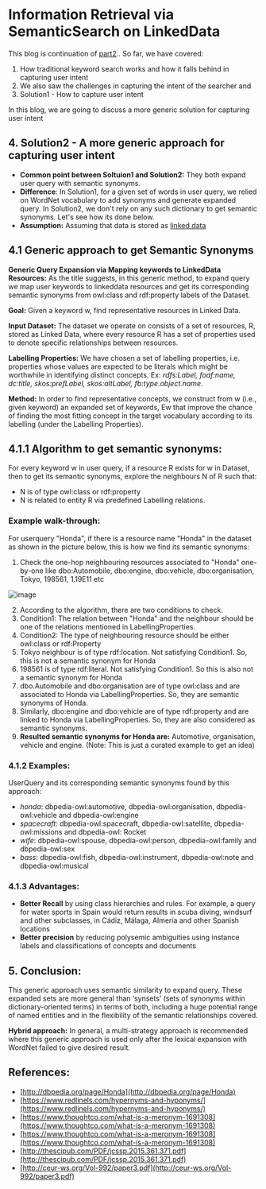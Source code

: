 # Information Retrieval via SemanticSearch on LinkedData

This blog is continuation of [part2](https://spoddutur.github.io/my-notes/semantic-search-2).. So far, we have covered:
1. How traditional keyword search works and how it falls behind in capturing user intent
2. We also saw the challenges in capturing the intent of the searcher and
3. Solution1 - How to capture user intent

In this blog, we are going to discuss a more generic solution for capturing user intent

## 4. Solution2 - A more generic approach for capturing user intent
- **Common point between Soltuion1 and Solution2:** They both expand user query with semantic synonyms. 
- **Difference**: In Solution1, for a given set of words in user query, we relied on WordNet vocabulary to add synonyms and generate expanded query. In Solution2, we don't rely on any such dictionary to get semantic synonyms. Let's see how its done below.
- **Assumption:** Assuming that data is stored as [linked data](http://linkeddata.org/)

## 4.1 Generic approach to get Semantic Synonyms
**Generic Query Expansion via Mapping keywords to LinkedData Resources:**
As the title suggests, in this generic method, to expand query we map user keywords to linkeddata resources and get its corresponding semantic synonyms from owl:class and rdf:property labels of the Dataset.

**Goal:** Given a keyword w, find representative resources in Linked Data.

**Input Dataset:** The dataset we operate on consists of a set of resources, R, stored as Linked Data,  where every resource R has a set of properties used to denote specific relationships between resources.

**Labelling Properties:** We have chosen a set of labelling properties, i.e. properties whose values are expected to be literals which might be worthwhile in identifying distinct concepts. Ex: _rdfs:Label, foaf:name, dc:title, skos:prefLabel, skos:altLabel, fb:type.object.name_.

**Method:** In order to find representative concepts, we construct from w (i.e., given keyword) an expanded set of keywords, Ew that improve the chance of finding the most fitting concept in the target vocabulary according to its labelling (under the Labelling Properties).

## 4.1.1 Algorithm to get semantic synonyms:
For every keyword w in user query, if a resource R exists for w in Dataset, then to get its semantic synonyms, explore the neighbours N of R such that:
- N is of type owl:class or rdf:property
- N is related to entity R via predefined Labelling relations.

### Example walk-through:
For userquery "Honda", if there is a resource name "Honda" in the dataset as shown in the picture below, this is how we find its semantic synonyms:
1. Check the one-hop neighbouring resources associated to "Honda" one-by-one like dbo:Automobile, dbo:engine, dbo:vehicle, dbo:organisation, Tokyo, 198561, 1.19E11 etc

![image](https://user-images.githubusercontent.com/22542670/31314127-204e2e26-ac16-11e7-8d4f-eef86c9a5fe8.png)

2. According to the algorithm, there are two conditions to check.
3. Condition1: The relation between "Honda" and the neighbour should be one of the relations mentioned in LabellingProperties.
4. Condition2: The type of neighbouring resource should be either owl:class or rdf:Property
5. Tokyo neighbour is of type rdf:location. Not satisfying Condition1. So, this is not a semantic synonym for Honda
6. 198561 is of type rdf:literal. Not satisfying Condition1. So this is also not a semantic synonym for Honda
7. dbo.Automobile and dbo:organisation are of type owl:class and are associated to Honda via LabellingProperties. So, they are semantic synonyms of Honda.
8. Similarly, dbo:engine and dbo:vehicle are of type rdf:property and are linked to Honda via LabellingProperties. So, they are also considered as semantic synonyms.
9. **Resulted semantic synonyms for Honda are:** Automotive, organisation, vehicle and engine. 
(Note: This is just a curated example to get an idea)

### 4.1.2 Examples:
UserQuery and its corresponding semantic synonyms found by this approach:
- *honda*: dbpedia-owl:automotive, dbpedia-owl:organisation, dbpedia-owl:vehicle and dbpedia-owl:engine
- *spacecraft*: dbpedia-owl:spacecraft, dbpedia-owl:satellite, dbpedia-owl:missions and dbpedia-owl: Rocket
- *wife*:	dbpedia-owl:spouse, dbpedia-owl:person, dbpedia-owl:family and dbpedia-owl:sex
- *bass*:	dbpedia-owl:fish, dbpedia-owl:instrument, dbpedia-owl:note and dbpedia-owl:musical

### 4.1.3 Advantages:
- **Better Recall** by using class hierarchies and rules. For example, a query for water sports in Spain would return results in scuba diving, windsurf and other subclasses, in Cádiz, Málaga, Almería and other Spanish locations
- **Better precision** by reducing polysemic ambiguities using instance labels and classifications of concepts and documents

## 5. Conclusion: 
This generic approach uses semantic similarity to expand query. These expanded sets are more general than ‘synsets’ (sets of synonyms within dictionary-oriented terms) in terms of both, including a huge potential range of named entities and in the flexibility of the semantic relationships covered.

**Hybrid approach:** In general, a multi-strategy approach is recommended where this generic approach is used only after the lexical expansion with WordNet failed to give desired result.

## References:
- [http://dbpedia.org/page/Honda](http://dbpedia.org/page/Honda)
- [https://www.redlinels.com/hypernyms-and-hyponyms/](https://www.redlinels.com/hypernyms-and-hyponyms/)
- [https://www.thoughtco.com/what-is-a-meronym-1691308](https://www.thoughtco.com/what-is-a-meronym-1691308)
- [https://www.thoughtco.com/what-is-a-meronym-1691308](https://www.thoughtco.com/what-is-a-meronym-1691308)
- [http://thescipub.com/PDF/jcssp.2015.361.371.pdf](http://thescipub.com/PDF/jcssp.2015.361.371.pdf)
- [http://ceur-ws.org/Vol-992/paper3.pdf](http://ceur-ws.org/Vol-992/paper3.pdf)
